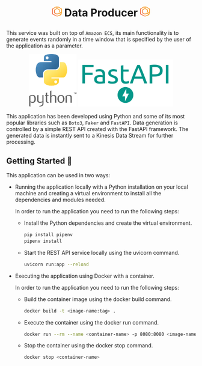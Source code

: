 # <p align="center"> <img src="assets/imgs/ecs_logo.png" width="5%"/> **Data Producer** <img src="assets/imgs/ecs_logo.png" width="5%"/> </p>

This service was built on top of `Amazon ECS`, its main functionality is to generate events randomly in a time window that is specified by the user of the application as a parameter.

<p align="center">
    <img src="assets/imgs/python_logo.png" width="25%"/>
    <img src="assets/imgs/fastapi_logo.png" width="50%"/>
</p>

This application has been developed using Python and some of its most popular libraries such as `Boto3`, `Faker` and `FastAPI`. Data generation is controlled by a simple REST API created with the FastAPI framework. The generated data is instantly sent to a Kinesis Data Stream for further processing.

## **Getting Started** :checkered_flag:
This application can be used in two ways:
- Running the application locally with a Python installation on your local machine and creating a virtual environment to install all the dependencies and modules needed.

    In order to run the application you need to run the following steps:

    - Install the Python dependencies and create the virtual environment.
        ```bash
        pip install pipenv 
        pipenv install 
        ```
    - Start the REST API service locally using the uvicorn command.
        ```bash
        uvicorn run:app --reload
        ```

- Executing the application using Docker with a container.

    In order to run the application you need to run the following steps:

    - Build the container image using the docker build command.
        ```bash
        docker build -t <image-name:tag> .
        ```
    - Execute the container using the docker run command.
        ```bash
        docker run --rm --name <container-name> -p 8080:8080 <image-name:tag>
        ```
    - Stop the container using the docker stop command.
        ```bash
        docker stop <container-name>
        ```